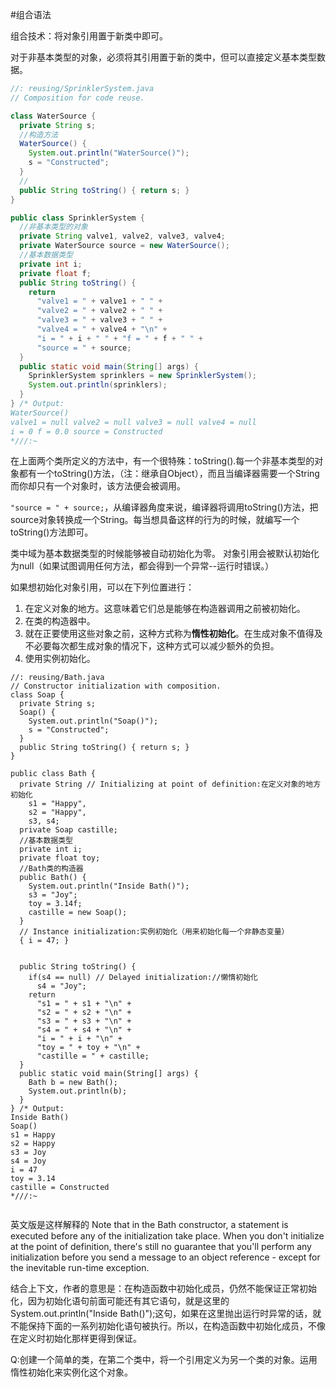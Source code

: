 #组合语法

组合技术：将对象引用置于新类中即可。

对于非基本类型的对象，必须将其引用置于新的类中，但可以直接定义基本类型数据。

```java
//: reusing/SprinklerSystem.java
// Composition for code reuse.

class WaterSource {
  private String s;
  //构造方法
  WaterSource() {
    System.out.println("WaterSource()");
    s = "Constructed";
  }
  //  
  public String toString() { return s; }
}	

public class SprinklerSystem {
  //非基本类型的对象
  private String valve1, valve2, valve3, valve4;
  private WaterSource source = new WaterSource();
  //基本数据类型
  private int i;
  private float f;
  public String toString() {
    return
      "valve1 = " + valve1 + " " +
      "valve2 = " + valve2 + " " +
      "valve3 = " + valve3 + " " +
      "valve4 = " + valve4 + "\n" +
      "i = " + i + " " + "f = " + f + " " +
      "source = " + source;
  }	
  public static void main(String[] args) {
    SprinklerSystem sprinklers = new SprinklerSystem();
    System.out.println(sprinklers);
  }
} /* Output:
WaterSource()
valve1 = null valve2 = null valve3 = null valve4 = null
i = 0 f = 0.0 source = Constructed
*///:~


```


在上面两个类所定义的方法中，有一个很特殊：toString().每一个非基本类型的对象都有一个toString()方法，（注：继承自Object），而且当编译器需要一个String而你却只有一个对象时，该方法便会被调用。

`"source = " + source;`，从编译器角度来说，编译器将调用toString()方法，把source对象转换成一个String。每当想具备这样的行为的时候，就编写一个toString()方法即可。

类中域为基本数据类型的时候能够被自动初始化为零。
对象引用会被默认初始化为null（如果试图调用任何方法，都会得到一个异常--运行时错误。）

如果想初始化对象引用，可以在下列位置进行：

1. 在定义对象的地方。这意味着它们总是能够在构造器调用之前被初始化。
2. 在类的构造器中。
3. 就在正要使用这些对象之前，这种方式称为**惰性初始化**。在生成对象不值得及不必要每次都生成对象的情况下，这种方式可以减少额外的负担。
4. 使用实例初始化。

```
//: reusing/Bath.java
// Constructor initialization with composition.
class Soap {
  private String s;
  Soap() {
    System.out.println("Soap()");
    s = "Constructed";
  }
  public String toString() { return s; }
}	

public class Bath {
  private String // Initializing at point of definition:在定义对象的地方初始化
    s1 = "Happy",
    s2 = "Happy",
    s3, s4;
  private Soap castille;
  //基本数据类型
  private int i;
  private float toy;
  //Bath类的构造器
  public Bath() {
    System.out.println("Inside Bath()");
    s3 = "Joy";
    toy = 3.14f;
    castille = new Soap();
  }	
  // Instance initialization:实例初始化（用来初始化每一个非静态变量）
  { i = 47; }


  public String toString() {
    if(s4 == null) // Delayed initialization://懒惰初始化
      s4 = "Joy";
    return
      "s1 = " + s1 + "\n" +
      "s2 = " + s2 + "\n" +
      "s3 = " + s3 + "\n" +
      "s4 = " + s4 + "\n" +
      "i = " + i + "\n" +
      "toy = " + toy + "\n" +
      "castille = " + castille;
  }	
  public static void main(String[] args) {
    Bath b = new Bath();
    System.out.println(b);
  }
} /* Output:
Inside Bath()
Soap()
s1 = Happy
s2 = Happy
s3 = Joy
s4 = Joy
i = 47
toy = 3.14
castille = Constructed
*///:~


```

英文版是这样解释的
Note that in the Bath constructor, a statement is executed before any of the initialization take place. When you don't initialize at the point of definition, there's still no guarantee that you'll perform any initialization before you send a message to an object reference - except for the inevitable run-time exception.

结合上下文，作者的意思是：在构造函数中初始化成员，仍然不能保证正常初始化，因为初始化语句前面可能还有其它语句，就是这里的System.out.println("Inside Bath()");这句，如果在这里抛出运行时异常的话，就不能保持下面的一系列初始化语句被执行。所以，在构造函数中初始化成员，不像在定义时初始化那样更得到保证。


Q:创建一个简单的类，在第二个类中，将一个引用定义为另一个类的对象。运用惰性初始化来实例化这个对象。